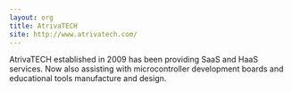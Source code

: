 ```yaml
---
layout: org
title: AtrivaTECH
site: http://www.atrivatech.com/
---
```

AtrivaTECH established in 2009 has been providing SaaS and HaaS services. Now also assisting with microcontroller development boards and educational tools manufacture and design. 

